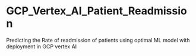 # GCP_Vertex_AI_Patient_Readmission
Predicting the Rate of readmission of patients using optimal ML model with deployment in GCP vertex AI 
